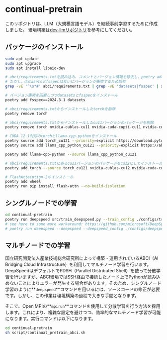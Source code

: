 # continual-pretrain

このリポジトリは、LLM（大規模言語モデル）を継続事前学習するために作成しました。 
環境構築は[dev-llmリポジトリ](https://github.com/oriki101/dev-llm)を参考にしてください。

## パッケージのインストール

```bash
sudo apt update
sudo apt upgrade
sudo apt install libaio-dev
```

```bash
# abci/requirements.txtを読み込み、コメントとバージョン情報を除去し、poetry addを実行
# ただし，datasetsとfsspecは互いにバージョンが衝突するため除外
grep -vE '^\s*#' abci/requirements.txt | grep -vE 'datasets|fsspec' | sed 's/==.*//' | xargs -I {} poetry add {}

# バージョン衝突を回避しつつdatasetsとfsspecをインストール
poetry add fsspec==2024.3.1 datasets

# abci/requirements.txtからインストールしたtorchを削除
poetry remove torch

# abci/requirements.txtからインストールしたcu11バージョンのパッケージを削除
poetry remove torch nvidia-cublas-cu11 nvidia-cuda-cupti-cu11 nvidia-cuda-nvrtc-cu11 nvidia-cuda-runtime-cu11 nvidia-cudnn-cu11 nvidia-cufft-cu11 nvidia-curand-cu11 nvidia-cusolver-cu11 nvidia-cusparse-cu11 nvidia-nccl-cu11 nvidia-nvtx-cu11

# CUDA 12.1対応のtorchとllama-cpp-pythonをインストール
poetry source add torch_cu121 --priority=explicit https://download.pytorch.org/whl/cu121
poetry source add llama_cpp_python_cu121 --priority=explicit https://abetlen.github.io/llama-cpp-python/whl/cu121

poetry add llama-cpp-python --source llama_cpp_python_cu121

# abci/requirements.txtにあるcu11バージョンのパッケージをcu12にしてインストール
poetry add torch --source torch_cu121 nvidia-cublas-cu12 nvidia-cuda-cupti-cu12 nvidia-cuda-nvrtc-cu12 nvidia-cuda-runtime-cu12 nvidia-cudnn-cu12 nvidia-cufft-cu12 nvidia-curand-cu12 nvidia-cusolver-cu12 nvidia-cusparse-cu12 nvidia-nccl-cu12 nvidia-nvtx-cu12

# FlashAtteintion-2のインストール
poetry add wheel
poetry run pip install flash-attn --no-build-isolation
```

## シングルノードでの学習

```bash
cd continual-pretrain
poetry run deepspeed src/train_deepspeed.py --train_config ./configs/train_configs/train_base.yaml
# see here to some more workaround: https://github.com/microsoft/DeepSpeed/issues/3961
# poetry run deepspeed --deepspeed --deepspeed_config ./configs/deepspeed/ds_config_zero2.json src/train_deepspeed.py --train_config ./configs/train_configs/train_base.yaml
```

## マルチノードでの学習

国立研究開発法人産業技術総合研究所によって構築・運用されているABCI（AI Bridging Cloud Infrastructure）を利用してマルチノード学習を行います。DeepSpeedはデフォルトでPDSH（Parallel Distributed Shell）を使って分散学習を行いますが、ABCI環境ではSSH経由で接続したノード上でPythonが読み込めないことによりエラーが発生する場合があります。そのため、シングルノード学習のように**`deepspeed`**コマンドを用いるには、ソースコードの修正が必要です。しかし、この作業は環境構築の過程で大きな手間となります。

そこで、Open MPIの**`mpirun`**コマンドを使用して分散学習を行う方法を採用します。これにより、複雑な設定を避けつつ、効率的なマルチノード学習が可能になります。実行コマンドは以下になります。

```bash
cd continual-pretrain
sh script/continual_pretrain_abci.sh
```
